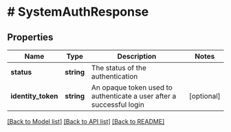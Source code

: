 # # SystemAuthResponse

## Properties

Name | Type | Description | Notes
------------ | ------------- | ------------- | -------------
**status** | **string** | The status of the authentication | 
**identity_token** | **string** | An opaque token used to authenticate a user after a successful login | [optional] 

[[Back to Model list]](../../README.md#documentation-for-models) [[Back to API list]](../../README.md#documentation-for-api-endpoints) [[Back to README]](../../README.md)


